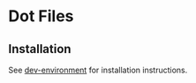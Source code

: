 # Dot Files

## Installation

See [dev-environment](https://github.com/mtkhawaja/dev-environment) for installation instructions.
